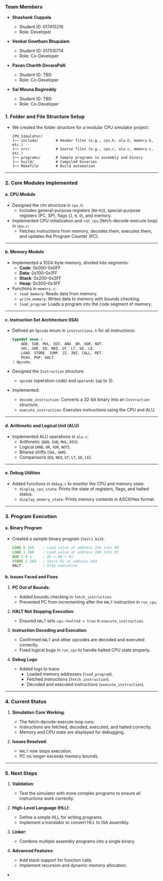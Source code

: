 ### **Team Members**
- **Shashank Cuppala**
  - Student ID: 017415216
  - Role: Developer

- **Venkat Gowtham Bhupalam**
  - Student ID: 017510714
  - Role: Co-Developer

- **Pavan Charith DevaraPalli**
  - Student ID: TBD
  - Role: Co-Developer

- **Sai Mouna Bogireddy**
  - Student ID: TBD
  - Role: Co-Developer

### **1. Folder and File Structure Setup**
- We created the folder structure for a modular CPU simulator project:
  ```
  CPU_Simulator/
  ├── include/        # Header files (e.g., cpu.h, alu.h, memory.h, etc.)
  ├── src/            # Source files (e.g., cpu.c, alu.c, memory.c, etc.)
  ├── programs/       # Sample programs in assembly and binary
  ├── build/          # Compiled binaries
  ├── Makefile        # Build automation
  ```

---

### **2. Core Modules Implemented**

#### **a. CPU Module**
- Designed the `CPU` structure in `cpu.h`:
  - Includes general-purpose registers (`R0`–`R3`), special-purpose registers (PC, SP), flags (`Z`, `N`, `O`), and memory.
- Implemented CPU initialization and `run_cpu` (fetch-decode-execute loop) in `cpu.c`:
  - Fetches instructions from memory, decodes them, executes them, and updates the Program Counter (PC).

---

#### **b. Memory Module**
- Implemented a 1024-byte memory, divided into segments:
  - **Code**: 0x000–0x0FF
  - **Data**: 0x100–0x1FF
  - **Stack**: 0x200–0x2FF
  - **Heap**: 0x300–0x3FF
- Functions in `memory.c`:
  - `read_memory`: Reads data from memory.
  - `write_memory`: Writes data to memory with bounds checking.
  - `load_program`: Loads a program into the code segment of memory.

---

#### **c. Instruction Set Architecture (ISA)**
- Defined an `Opcode` enum in `instructions.h` for all instructions:
  ```c
  typedef enum {
      ADD, SUB, MUL, DIV, AND, OR, XOR, NOT,
      SHL, SHR, EQ, NEQ, GT, LT, GE, LE,
      LOAD, STORE, JUMP, JZ, JNZ, CALL, RET,
      PUSH, POP, HALT
  } Opcode;
  ```
- Designed the `Instruction` structure:
  - `opcode` (operation code) and `operands` (up to 3).

- Implemented:
  - `decode_instruction`: Converts a 32-bit binary into an `Instruction` structure.
  - `execute_instruction`: Executes instructions using the CPU and ALU.

---

#### **d. Arithmetic and Logical Unit (ALU)**
- Implemented ALU operations in `alu.c`:
  - Arithmetic (`ADD`, `SUB`, `MUL`, `DIV`).
  - Logical (`AND`, `OR`, `XOR`, `NOT`).
  - Bitwise shifts (`SHL`, `SHR`).
  - Comparisons (`EQ`, `NEQ`, `GT`, `LT`, `GE`, `LE`).

---

#### **e. Debug Utilities**
- Added functions in `debug.c` to monitor the CPU and memory state:
  - `display_cpu_state`: Prints the state of registers, flags, and halted status.
  - `display_memory_state`: Prints memory contents in ASCII/Hex format.

---

### **3. Program Execution**

#### **a. Binary Program**
- Created a sample binary program (`test1.bin`):
  ```asm
  LOAD 0 256    ; Load value at address 256 into R0
  LOAD 1 260    ; Load value at address 260 into R1
  ADD 2 0 1     ; R2 = R0 + R1
  STORE 2 264   ; Store R2 at address 264
  HALT          ; Stop execution
  ```

#### **b. Issues Faced and Fixes**

1. **PC Out of Bounds**:
   - Added bounds checking in `fetch_instruction`.
   - Prevented PC from incrementing after the `HALT` instruction in `run_cpu`.

2. **HALT Not Stopping Execution**:
   - Ensured `HALT` sets `cpu->halted = true` in `execute_instruction`.

3. **Instruction Decoding and Execution**:
   - Confirmed `HALT` and other opcodes are decoded and executed correctly.
   - Fixed logical bugs in `run_cpu` to handle halted CPU state properly.

4. **Debug Logs**:
   - Added logs to trace:
     - Loaded memory addresses (`load_program`).
     - Fetched instructions (`fetch_instruction`).
     - Decoded and executed instructions (`execute_instruction`).

---

### **4. Current Status**

1. **Simulation Core Working**:
   - The fetch-decode-execute loop runs.
   - Instructions are fetched, decoded, executed, and halted correctly.
   - Memory and CPU state are displayed for debugging.

2. **Issues Resolved**:
   - `HALT` now stops execution.
   - PC no longer exceeds memory bounds.

---

### **5. Next Steps**
1. **Validation**:
   - Test the simulator with more complex programs to ensure all instructions work correctly.

2. **High-Level Language (HLL)**:
   - Define a simple HLL for writing programs.
   - Implement a translator to convert HLL to ISA assembly.

3. **Linker**:
   - Combine multiple assembly programs into a single binary.

4. **Advanced Features**:
   - Add stack support for function calls.
   - Implement recursion and dynamic memory allocation.

-